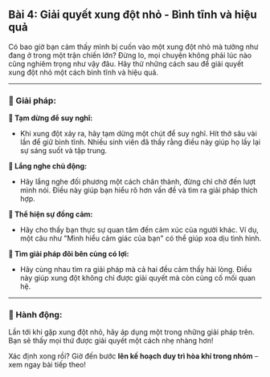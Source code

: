 ## Bài 4: Giải quyết xung đột nhỏ - Bình tĩnh và hiệu quả

Có bao giờ bạn cảm thấy mình bị cuốn vào một xung đột nhỏ mà tưởng như đang ở trong một trận chiến lớn? Đừng lo, mọi chuyện không phải lúc nào cũng nghiêm trọng như vậy đâu. Hãy thử những cách sau để giải quyết xung đột nhỏ một cách bình tĩnh và hiệu quả.

---

### 📌 Giải pháp:

**🔹 Tạm dừng để suy nghĩ:**
- Khi xung đột xảy ra, hãy tạm dừng một chút để suy nghĩ. Hít thở sâu vài lần để giữ bình tĩnh. Nhiều sinh viên đã thấy rằng điều này giúp họ lấy lại sự sáng suốt và tập trung.

**🔹 Lắng nghe chủ động:**
- Hãy lắng nghe đối phương một cách chân thành, đừng chỉ chờ đến lượt mình nói. Điều này giúp bạn hiểu rõ hơn vấn đề và tìm ra giải pháp thích hợp.

**🔹 Thể hiện sự đồng cảm:**
- Hãy cho thấy bạn thực sự quan tâm đến cảm xúc của người khác. Ví dụ, một câu như "Mình hiểu cảm giác của bạn" có thể giúp xoa dịu tình hình.

**🔹 Tìm giải pháp đôi bên cùng có lợi:**
- Hãy cùng nhau tìm ra giải pháp mà cả hai đều cảm thấy hài lòng. Điều này giúp xung đột không chỉ được giải quyết mà còn củng cố mối quan hệ.

---

### 🚀 Hành động:

Lần tới khi gặp xung đột nhỏ, hãy áp dụng một trong những giải pháp trên. Bạn sẽ thấy mọi thứ được giải quyết một cách nhẹ nhàng hơn!

Xác định xong rồi? Giờ đến bước **lên kế hoạch duy trì hòa khí trong nhóm** – xem ngay bài tiếp theo!